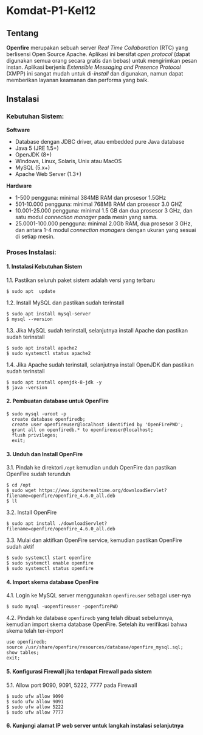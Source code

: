# Komdat-P1-Kel12

## Tentang
**Openfire** merupakan sebuah server *Real Time Collaboration* (RTC) yang berlisensi Open Source Apache. Aplikasi ini bersifat *open protocol* (dapat digunakan semua orang secara gratis dan bebas) untuk mengirimkan pesan instan. Aplikasi berjenis *Extensible Messaging and Presence Protocol* (XMPP) ini sangat mudah untuk di-*install* dan digunakan, namun dapat memberikan layanan keamanan dan performa yang baik.

## Instalasi
### **Kebutuhan Sistem**:
**Software**
- Database dengan JDBC driver, atau embedded pure Java database
- Java 5 (JRE 1.5+)
- OpenJDK (8+)
- Windows, Linux, Solaris, Unix atau MacOS
- MySQL (5.x+)
- Apache Web Server (1.3+)

**Hardware**
- 1-500 pengguna: minimal 384MB RAM dan prosesor 1.5GHz
- 501-10.000 pengguna: minimal 768MB RAM dan prosesor 3.0 GHZ
- 10.001-25.000 pengguna: minimal 1.5 GB dan dua prosesor 3 GHz, dan satu modul *connection manager* pada mesin yang sama.
- 25.0001-100.000 pengguna: minimal 2.0Gb RAM, dua prosesor 3 GHz, dan antara 1-4 modul *connection managers* dengan ukuran yang sesuai di setiap mesin.

### Proses Instalasi:
#### 1. Instalasi Kebutuhan Sistem
1.1. Pastikan seluruh paket sistem adalah versi yang terbaru
```
$ sudo apt  update
```
1.2. Install MySQL dan pastikan sudah terinstall
```
$ sudo apt install mysql-server
$ mysql --version
```
1.3. Jika MySQL sudah terinstall, selanjutnya install Apache dan pastikan sudah terinstall
```
$ sudo apt install apache2
$ sudo systemctl status apache2
```
1.4. Jika Apache sudah terinstall, selanjutnya install OpenJDK dan pastikan sudah terinstall
```
$ sudo apt install openjdk-8-jdk -y
$ java -version
```
#### 2. Pembuatan database untuk OpenFire
```
$ sudo mysql -uroot -p
  create database openfiredb;
  create user openfireuser@localhost identified by 'OpenFirePWD';
  grant all on openfiredb.* to openfireuser@localhost;
  flush privileges;
  exit;
```
#### 3. Unduh dan Install OpenFire
3.1. Pindah ke direktori ```/opt``` kemudian unduh OpenFire dan pastikan OpenFire sudah terunduh
```
$ cd /opt
$ sudo wget https://www.igniterealtime.org/downloadServlet?filename=openfire/openfire_4.6.0_all.deb
$ ll
```
3.2. Install OpenFire
```
$ sudo apt install ./downloadServlet?filename=openfire/openfire_4.6.0_all.deb
```
3.3. Mulai dan aktifkan OpenFire service, kemudian pastikan OpenFire sudah aktif
```
$ sudo systemctl start openfire
$ sudo systemctl enable openfire
$ sudo systemctl status openfire
```
#### 4. Import skema database OpenFire
4.1. Login ke MySQL server menggunakan ```openfireuser``` sebagai user-nya
```
$ sudo mysql -uopenfireuser -popenfirePWD
```
4.2. Pindah ke database ```openfiredb``` yang telah dibuat sebelumnya, kemudian import skema database OpenFire. Setelah itu verifikasi bahwa skema telah ter-*import*
```
use openfiredb;
source /usr/share/openfire/resources/database/openfire_mysql.sql;
show tables;
exit;
```
#### 5. Konfigurasi Firewall jika terdapat Firewall pada sistem
5.1. Allow port 9090, 9091, 5222, 7777 pada Firewall
```
$ sudo ufw allow 9090
$ sudo ufw allow 9091
$ sudo ufw allow 5222
$ sudo ufw allow 7777
```
#### 6. Kunjungi alamat IP web server untuk langkah instalasi selanjutnya

